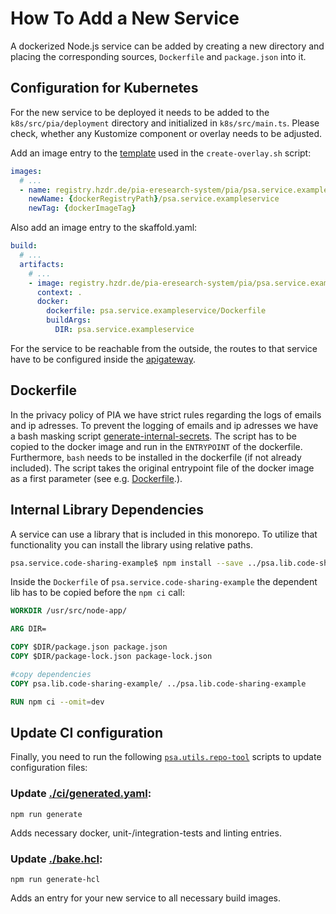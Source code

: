 # How To Add a New Service

A dockerized Node.js service can be added by creating a new directory and placing the corresponding sources,
`Dockerfile` and `package.json` into it.

## Configuration for Kubernetes

For the new service to be deployed it needs to be added to the `k8s/src/pia/deployment` directory and initialized in `k8s/src/main.ts`.
Please check, whether any Kustomize component or overlay needs to be adjusted.

Add an image entry to the [template](../k8s/utils/overlay-template.yaml) used in the `create-overlay.sh` script:

```yaml
images:
  # ...
  - name: registry.hzdr.de/pia-eresearch-system/pia/psa.service.exampleservice
    newName: {dockerRegistryPath}/psa.service.exampleservice
    newTag: {dockerImageTag}
```

Also add an image entry to the skaffold.yaml:

```yaml
build:
  # ...
  artifacts:
    # ...
    - image: registry.hzdr.de/pia-eresearch-system/pia/psa.service.exampleservice
      context: .
      docker:
        dockerfile: psa.service.exampleservice/Dockerfile
        buildArgs:
          DIR: psa.service.exampleservice
```

For the service to be reachable from the outside, the routes to that service have to be configured inside the [apigateway](../psa.server.apigateway/src/config.ts).

## Dockerfile

In the privacy policy of PIA we have strict rules regarding the logs of emails and ip adresses. To prevent the logging of emails and ip adresses we have a bash masking script [generate-internal-secrets](../psa.utils.scripts/logs-masking/custom-entrypoint.sh). The script has to be copied to the docker image and run in the `ENTRYPOINT` of the dockerfile. Furthermore, `bash` needs to be installed in the dockerfile (if not already included). The script takes the original entrypoint file of the docker image as a first parameter (see e.g. [Dockerfile](../psa.service.userservice/Dockerfile).).

## Internal Library Dependencies

A service can use a library that is included in this monorepo.
To utilize that functionality you can install the library using relative paths.

```bash
psa.service.code-sharing-example$ npm install --save ../psa.lib.code-sharing-example/
```

Inside the `Dockerfile` of `psa.service.code-sharing-example` the dependent lib has to be copied before the `npm ci` call:

```dockerfile
WORKDIR /usr/src/node-app/

ARG DIR=

COPY $DIR/package.json package.json
COPY $DIR/package-lock.json package-lock.json

#copy dependencies
COPY psa.lib.code-sharing-example/ ../psa.lib.code-sharing-example

RUN npm ci --omit=dev
```

## Update CI configuration

Finally, you need to run the following [`psa.utils.repo-tool`](../psa.utils.repo-tool) scripts to update configuration files:

### Update [./ci/generated.yaml](../ci/generated.yml):

`npm run generate`

Adds necessary docker, unit-/integration-tests and linting entries.

### Update [./bake.hcl](../bake.hcl):

`npm run generate-hcl`

Adds an entry for your new service to all necessary build images.
